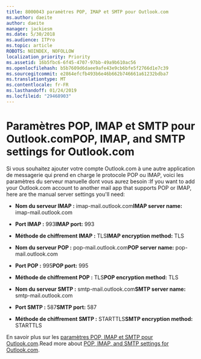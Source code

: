 ```yaml
---
title: 8000043 paramètres POP, IMAP et SMTP pour Outlook.com
ms.author: daeite
author: daeite
manager: jackiesm
ms.date: 5/30/2018
ms.audience: ITPro
ms.topic: article
ROBOTS: NOINDEX, NOFOLLOW
localization_priority: Priority
ms.assetid: 16b5fbc6-6f45-4707-97bb-49a9b610ac56
ms.openlocfilehash: b5b7609d6daee9afe43e9cb6bfe5f2766d1e7c39
ms.sourcegitcommit: e2864efcfb493b6e46b662b746661a61232bdba7
ms.translationtype: MT
ms.contentlocale: fr-FR
ms.lasthandoff: 01/24/2019
ms.locfileid: "29468903"
---
```

# <a name="pop-imap-and-smtp-settings-for-outlookcom"></a><span data-ttu-id="4bb9d-102">Paramètres POP, IMAP et SMTP pour Outlook.com</span><span class="sxs-lookup"><span data-stu-id="4bb9d-102">POP, IMAP, and SMTP settings for Outlook.com</span></span>

<span data-ttu-id="4bb9d-103">Si vous souhaitez ajouter votre compte Outlook.com à une autre application de messagerie qui prend en charge le protocole POP ou IMAP, voici les paramètres du serveur manuelle dont vous aurez besoin :</span><span class="sxs-lookup"><span data-stu-id="4bb9d-103">If you want to add your Outlook.com account to another mail app that supports POP or IMAP, here are the manual server settings you'll need:</span></span>
  
- <span data-ttu-id="4bb9d-104">**Nom du serveur IMAP :** imap-mail.outlook.com</span><span class="sxs-lookup"><span data-stu-id="4bb9d-104">**IMAP server name:** imap-mail.outlook.com</span></span> 
    
- <span data-ttu-id="4bb9d-105">**Port IMAP :** 993</span><span class="sxs-lookup"><span data-stu-id="4bb9d-105">**IMAP port:** 993</span></span> 
    
- <span data-ttu-id="4bb9d-106">**Méthode de chiffrement IMAP :** TLS</span><span class="sxs-lookup"><span data-stu-id="4bb9d-106">**IMAP encryption method:** TLS</span></span> 
    
- <span data-ttu-id="4bb9d-107">**Nom du serveur POP :** pop-mail.outlook.com</span><span class="sxs-lookup"><span data-stu-id="4bb9d-107">**POP server name:** pop-mail.outlook.com</span></span> 
    
- <span data-ttu-id="4bb9d-108">**Port POP :** 995</span><span class="sxs-lookup"><span data-stu-id="4bb9d-108">**POP port:** 995</span></span> 
    
- <span data-ttu-id="4bb9d-109">**Méthode de chiffrement POP :** TLS</span><span class="sxs-lookup"><span data-stu-id="4bb9d-109">**POP encryption method:** TLS</span></span> 
    
- <span data-ttu-id="4bb9d-110">**Nom du serveur SMTP :** smtp-mail.outlook.com</span><span class="sxs-lookup"><span data-stu-id="4bb9d-110">**SMTP server name:** smtp-mail.outlook.com</span></span> 
    
- <span data-ttu-id="4bb9d-111">**Port SMTP :** 587</span><span class="sxs-lookup"><span data-stu-id="4bb9d-111">**SMTP port:** 587</span></span> 
    
- <span data-ttu-id="4bb9d-112">**Méthode de chiffrement SMTP :** STARTTLS</span><span class="sxs-lookup"><span data-stu-id="4bb9d-112">**SMTP encryption method:** STARTTLS</span></span> 
    
<span data-ttu-id="4bb9d-113">En savoir plus sur les [paramètres POP, IMAP et SMTP pour Outlook.com](https://go.microsoft.com/fwlink/p/?linkid=2001402&amp;clcid=0x409).</span><span class="sxs-lookup"><span data-stu-id="4bb9d-113">Read more about [POP, IMAP, and SMTP settings for Outlook.com](https://go.microsoft.com/fwlink/p/?linkid=2001402&amp;clcid=0x409).</span></span>
  

